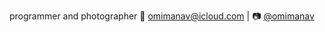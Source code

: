 programmer and photographer
📧 [omimanav@icloud.com](mailto:omimanav@icloud.com) | 📷 [@omimanav](https://instagram.com/omimanav)
